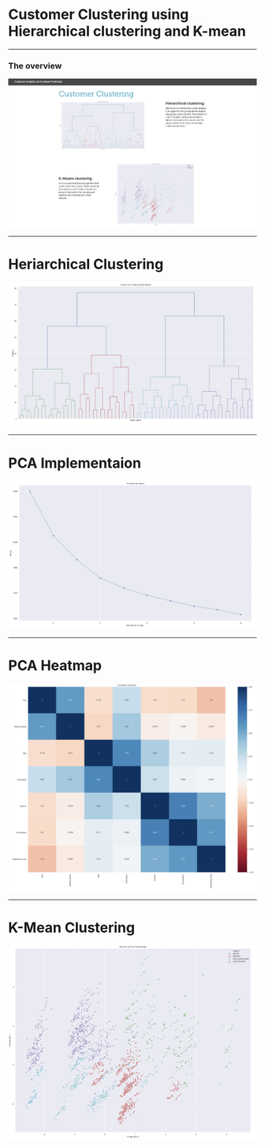 # Customer Clustering using Hierarchical clustering and K-mean
------------------------
### The overview
![](images/Cluster-1.png)

------------------------

# Heriarchical Clustering
![](images/Hierarchical.png)

------------------------

# PCA Implementaion
![](images/pca-1.png)

------------------------

# PCA Heatmap
![](images/heatmap.png)

------------------------

# K-Mean Clustering
![](images/k-mean.png)
